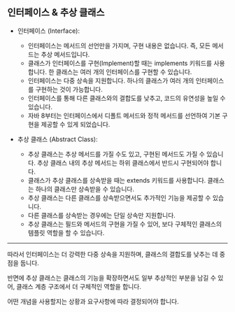 ## 인터페이스 & 추상 클래스

- 인터페이스 (Interface):

  - 인터페이스는 메서드의 선언만을 가지며, 구현 내용은 없습니다. 즉, 모든 메서드는 추상 메서드입니다.
  - 클래스가 인터페이스를 구현(Implement)할 때는 implements 키워드를 사용합니다. 한 클래스는 여러 개의 인터페이스를 구현할 수 있습니다.
  - 인터페이스는 다중 상속을 지원합니다. 하나의 클래스가 여러 개의 인터페이스를 구현하는 것이 가능합니다.
  - 인터페이스를 통해 다른 클래스와의 결합도를 낮추고, 코드의 유연성을 높일 수 있습니다.
  - 자바 8부터는 인터페이스에서 디폴트 메서드와 정적 메서드를 선언하여 기본 구현을 제공할 수 있게 되었습니다.

- 추상 클래스 (Abstract Class):

   - 추상 클래스는 추상 메서드를 가질 수도 있고, 구현된 메서드도 가질 수 있습니다. 추상 클래스 내의 추상 메서드는 하위 클래스에서 반드시 구현되어야 합니다.
   - 클래스가 추상 클래스를 상속받을 때는 extends 키워드를 사용합니다. 클래스는 하나의 클래스만 상속받을 수 있습니다.
   - 추상 클래스는 다른 클래스를 상속받으면서도 추가적인 기능을 제공할 수 있습니다.
   - 다른 클래스를 상속받는 경우에는 단일 상속만 지원합니다.
   - 추상 클래스는 필드와 메서드의 구현을 가질 수 있어, 보다 구체적인 클래스의 템플릿 역할을 할 수 있습니다.

----------------------------------------------------------------------------------------------------------------------------------------------------------------------------------------------------------------------------------------

따라서 인터페이스는 더 강력한 다중 상속을 지원하며, 클래스의 결합도를 낮추는 데 중점을 둡니다.

반면에 추상 클래스는 클래스의 기능을 확장하면서도 일부 추상적인 부분을 남길 수 있어, 클래스 계층 구조에서 더 구체적인 역할을 합니다. 

어떤 개념을 사용할지는 상황과 요구사항에 따라 결정되어야 합니다.





